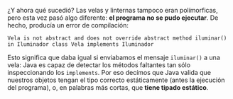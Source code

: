¿Y ahora qué sucedió? Las velas y linternas tampoco eran polímorficas, pero esta vez pasó algo diferente: **el programa no se pudo ejecutar**. De hecho, producía un error de compilación: 

```
Vela is not abstract and does not override abstract method iluminar() in Iluminador class Vela implements Iluminador
```

Esto significa que daba igual si enviabamos el mensaje `iluminar()` a una vela: Java es capaz de detectar los métodos faltantes tan sólo inspeccionando los `implements`. Por eso decímos que Java valida que nuestros objetos tengan el tipo correcto estáticamente (antes la ejecución del programa), o, en palabras más cortas, que **tiene tipado estático**.
